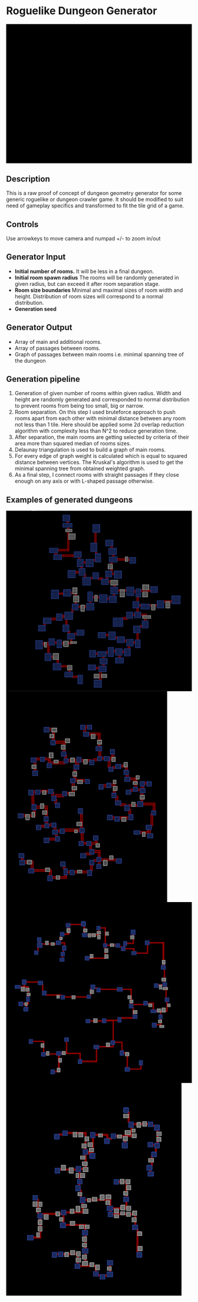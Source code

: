 # Roguelike Dungeon Generator

<img src="images/dungeon_realtime_generation.gif" align="middle" />


## Description
This is a raw proof of concept of dungeon geometry generator for some generic roguelike or dungeon crawler game. It should be modified to suit need of gameplay specifics and transformed to fit the tile grid of a game.

## Controls
Use arrowkeys to move camera and numpad +/- to zoom in/out

## Generator Input
*  **Initial number of rooms.** It will be less in a final dungeon. 
*  **Initial room spawn radius** The rooms will be randomly generated in given radius, but can exceed it after room separation stage.
*  **Room size boundaries** Minimal and maximal sizes of room width and height. Distribution of room sizes will correspond to a normal distribution.
*  **Generation seed**

## Generator Output
* Array of main and additional rooms.
* Array of passages between rooms.
* Graph of passages between main rooms i.e. minimal spanning tree of the dungeon

## Generation pipeline
1. Generation of given number of rooms within given radius. Width and height are randomly generated and corresponded to normal distribution to prevent rooms from being too small, big or narrow.
2. Room separation. On this step I used bruteforce approach to push rooms apart from each other with minimal distance between any room not less than 1 tile. Here should be applied some 2d overlap reduction algorithm with complexity less than N^2  to reduce generation time.
3. After separation, the main rooms are getting selected by criteria of their area more than squared median of rooms sizes.
4. Delaunay triangulation is used to build a graph of main rooms.
5. For every edge of graph weight is calculated which is equal to squared distance between vertices. The Kruskal's algorithm is used to get the minimal spanning tree from obtained weighted graph.
6. As a final step, I connect rooms with straight passages if they close enough on any axis or with L-shaped passage otherwise.

## Examples of generated dungeons
<img src="images/Dungeon.PNG" align="middle"/>
<img src="images/Dungeon_2.PNG" align="middle"/>
<img src="images/Dungeon_3.PNG" align="middle"/>
<img src="images/Dungeon_4.PNG" align="middle"/>